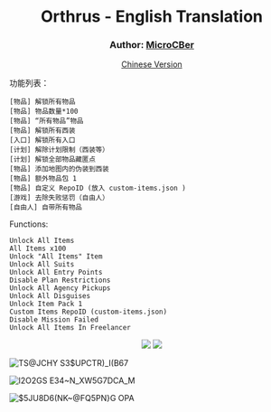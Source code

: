 <div align=center><h1>Orthrus - English Translation</h1></div>
<div align=center><h3>Author: <a href=https://github.com/MicroCBer>MicroCBer</a></h3></div>

<div align=center><a align=center href=https://github.com/MicroCBer/orthrus>Chinese Version</a></div>

功能列表：
```
[物品] 解锁所有物品
[物品] 物品数量*100
[物品] “所有物品”物品
[物品] 解锁所有西装
[入口] 解锁所有入口
[计划] 解除计划限制（西装等）
[计划] 解锁全部物品藏匿点
[物品] 添加地图内的伪装到西装
[物品] 额外物品包 1
[物品] 自定义 RepoID (放入 custom-items.json )
[游戏] 去除失败惩罚（自由人）
[自由人] 自带所有物品
```

Functions:
```
Unlock All Items
All Items x100
Unlock "All Items" Item
Unlock All Suits
Unlock All Entry Points
Disable Plan Restrictions
Unlock All Agency Pickups
Unlock All Disguises
Unlock Item Pack 1
Custom Items RepoID (custom-items.json)
Disable Mission Failed
Unlock All Items In Freelancer
```

<div align=center>
<img src=https://user-images.githubusercontent.com/66859419/209444424-c8fa073f-6800-4727-9e81-556ebfaeda66.png />
<img src=https://user-images.githubusercontent.com/66859419/209444430-8b00dcbc-27f8-4a17-b1ab-abcb0b34c62e.png />
</div>


![TS@JCHY S3$UPCTR)_I(B67](https://user-images.githubusercontent.com/66859419/209442906-b5d51286-551f-4cc4-84c0-58159cbf8a60.png)

![I2O2GS E34~N_XW5G7DCA_M](https://user-images.githubusercontent.com/66859419/209442910-8e3fcb22-a3ad-4886-aa2f-53d2f4a732d0.png)

![$5JU8D6(NK~@FQ5PN}G OPA](https://user-images.githubusercontent.com/66859419/209442915-4f1d8785-fe2b-40f4-9723-19709e51f085.png)
